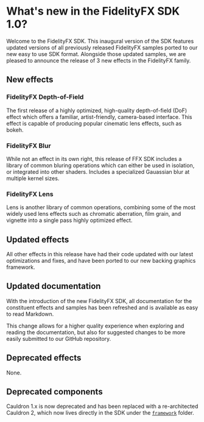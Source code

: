 <!-- @page page_whats-new_index AMD FidelityFX SDK: What's new in FidelityFX SDK 1.0 -->

<h1>What's new in the FidelityFX SDK 1.0?</h1>

Welcome to the FidelityFX SDK. This inaugural version of the SDK features updated versions of all previously released FidelityFX samples ported to our new easy to use SDK format. Alongside those updated samples, we are pleased to announce the release of 3 new effects in the FidelityFX family.

<h2>New effects</h2>

<h3>FidelityFX Depth-of-Field</h3>

The first release of a highly optimized, high-quality depth-of-field (DoF) effect which offers a familiar, artist-friendly, camera-based interface. This effect is capable of producing popular cinematic lens effects, such as bokeh.

<h3>FidelityFX Blur</h3>

While not an effect in its own right, this release of FFX SDK includes a library of common bluring operations which can either be used in isolation, or integrated into other shaders. Includes a specialized Gauassian blur at multiple kernel sizes.

<h3>FidelityFX Lens</h3>

Lens is another library of common operations, combining some of the most widely used lens effects such as chromatic aberration, film grain, and vignette into a single pass highly optimized effect.

<h2>Updated effects</h2>

 All other effects in this release have had their code updated with our latest optimizations and fixes, and have been ported to our new backing graphics framework.

<h2>Updated documentation</h2>

 With the introduction of the new FidelityFX SDK, all documentation for the constituent effects and samples has been refreshed and is available as easy to read Markdown.
 
 This change allows for a higher quality experience when exploring and reading the documentation, but also for suggested changes to be more easily submitted to our GitHub repository.

<h2>Deprecated effects</h2>

None.

<h2>Deprecated components</h2>

Cauldron 1.x is now deprecated and has been replaced with a re-architected Cauldron 2, which now lives directly in the SDK under the [`framework`](../../framework) folder.

